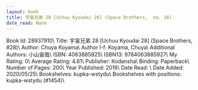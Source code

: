 ```yaml
---
layout: book
title: 宇宙兄弟 28 [Uchuu Kyoudai 28] (Space Brothers,  no. 28)
date_read: None
---
```


Book Id: 28937910\ 
Title: 宇宙兄弟 28 [Uchuu Kyoudai 28] (Space Brothers, #28)\ 
Author: Chuya Koyama\ 
Author l-f: Koyama, Chuya\ 
Additional Authors: 小山宙哉\ 
ISBN: 4063885925\ 
ISBN13: 9784063885927\ 
My Rating: 0\ 
Average Rating: 4.61\ 
Publisher: Kodansha\ 
Binding: Paperback\ 
Number of Pages: 200\ 
Year Published: 2016\ 
Date Read: \ 
Date Added: 2020/05/25\ 
Bookshelves: kupka-wstydu\ 
Bookshelves with positions: kupka-wstydu (#1454)\ 


